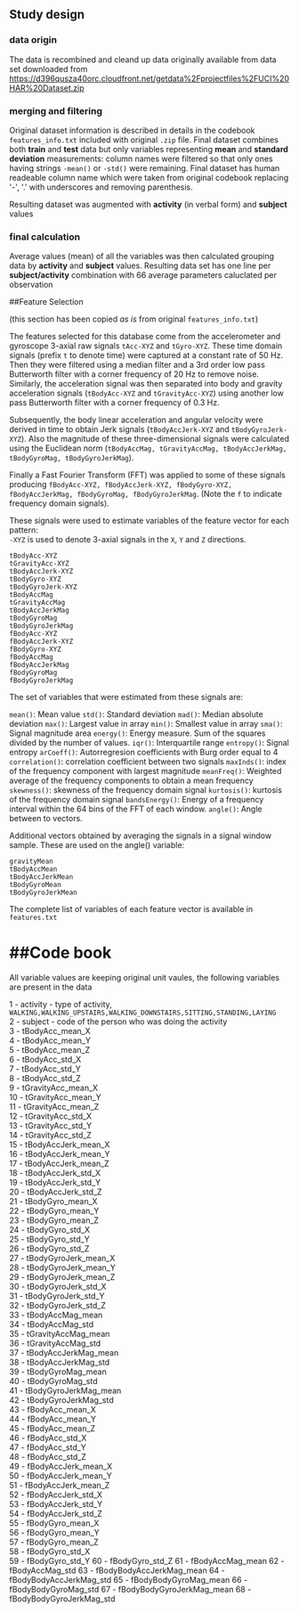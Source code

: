 ## Study design

### data origin
The data is recombined and cleand up data originally available from data set downloaded from
https://d396qusza40orc.cloudfront.net/getdata%2Fprojectfiles%2FUCI%20HAR%20Dataset.zip

### merging and filtering
Original dataset information is described in details in the codebook `features_info.txt` included with original `.zip` file. Final dataset combines both **train** and **test** data but only variables representing **mean** and **standard deviation** measurements: column names were filtered so that only ones having strings `-mean()` or `-std()` were remaining. Final dataset has human readeable column name which were taken from original codebook replacing '-', '.' with underscores and removing parenthesis.

Resulting dataset was augmented with **activity** (in verbal form) and **subject** values

### final calculation
Average values (mean) of all the variables was then calculated grouping data by **activity** and **subject** values. 
Resulting data set has one line per **subject/activity** combination with 66 average parameters caluclated per observation

##Feature Selection 

(this section has been copied *as is* from original `features_info.txt`)

The features selected for this database come from the accelerometer and gyroscope 3-axial raw signals `tAcc-XYZ` and `tGyro-XYZ`. These time domain signals (prefix `t` to denote time) were captured at a constant rate of 50 Hz. Then they were filtered using a median filter and a 3rd order low pass Butterworth filter with a corner frequency of 20 Hz to remove noise. Similarly, the acceleration signal was then separated into body and gravity acceleration signals (`tBodyAcc-XYZ` and `tGravityAcc-XYZ`) using another low pass Butterworth filter with a corner frequency of 0.3 Hz. 

Subsequently, the body linear acceleration and angular velocity were derived in time to obtain Jerk signals (`tBodyAccJerk-XYZ` and `tBodyGyroJerk-XYZ`). Also the magnitude of these three-dimensional signals were calculated using the Euclidean norm (`tBodyAccMag, tGravityAccMag, tBodyAccJerkMag, tBodyGyroMag, tBodyGyroJerkMag`). 

Finally a Fast Fourier Transform (FFT) was applied to some of these signals producing `fBodyAcc-XYZ, fBodyAccJerk-XYZ, fBodyGyro-XYZ, fBodyAccJerkMag, fBodyGyroMag, fBodyGyroJerkMag`. (Note the `f` to indicate frequency domain signals). 

These signals were used to estimate variables of the feature vector for each pattern:  
`-XYZ` is used to denote 3-axial signals in the `X`, `Y` and `Z` directions.
```
tBodyAcc-XYZ
tGravityAcc-XYZ
tBodyAccJerk-XYZ
tBodyGyro-XYZ
tBodyGyroJerk-XYZ
tBodyAccMag
tGravityAccMag
tBodyAccJerkMag
tBodyGyroMag
tBodyGyroJerkMag
fBodyAcc-XYZ
fBodyAccJerk-XYZ
fBodyGyro-XYZ
fBodyAccMag
fBodyAccJerkMag
fBodyGyroMag
fBodyGyroJerkMag
```

The set of variables that were estimated from these signals are: 

`mean()`: Mean value
`std()`: Standard deviation
`mad()`: Median absolute deviation 
`max()`: Largest value in array
`min()`: Smallest value in array
`sma()`: Signal magnitude area
`energy()`: Energy measure. Sum of the squares divided by the number of values. 
`iqr()`: Interquartile range 
`entropy()`: Signal entropy
`arCoeff()`: Autorregresion coefficients with Burg order equal to 4
`correlation()`: correlation coefficient between two signals
`maxInds()`: index of the frequency component with largest magnitude
`meanFreq()`: Weighted average of the frequency components to obtain a mean frequency
`skewness()`: skewness of the frequency domain signal 
`kurtosis()`: kurtosis of the frequency domain signal 
`bandsEnergy()`: Energy of a frequency interval within the 64 bins of the FFT of each window.
`angle()`: Angle between to vectors.

Additional vectors obtained by averaging the signals in a signal window sample. These are used on the angle() variable:
```
gravityMean
tBodyAccMean
tBodyAccJerkMean
tBodyGyroMean
tBodyGyroJerkMean
```
The complete list of variables of each feature vector is available in `features.txt`


##Code book
===========
All variable values are keeping original unit vaules, the following variables are present in the data

 1 - activity - type of activity, `WALKING,WALKING_UPSTAIRS,WALKING_DOWNSTAIRS,SITTING,STANDING,LAYING`                 
 2 - subject - code of the person who was doing the activity                  
 3 - tBodyAcc_mean_X          
 4 - tBodyAcc_mean_Y          
 5 - tBodyAcc_mean_Z          
 6 - tBodyAcc_std_X           
 7 - tBodyAcc_std_Y           
 8 - tBodyAcc_std_Z           
 9 - tGravityAcc_mean_X       
10 - tGravityAcc_mean_Y       
11 - tGravityAcc_mean_Z       
12 - tGravityAcc_std_X        
13 - tGravityAcc_std_Y        
14 - tGravityAcc_std_Z        
15 - tBodyAccJerk_mean_X      
16 - tBodyAccJerk_mean_Y      
17 - tBodyAccJerk_mean_Z      
18 - tBodyAccJerk_std_X       
19 - tBodyAccJerk_std_Y       
20 - tBodyAccJerk_std_Z       
21 - tBodyGyro_mean_X         
22 - tBodyGyro_mean_Y         
23 - tBodyGyro_mean_Z         
24 - tBodyGyro_std_X          
25 - tBodyGyro_std_Y          
26 - tBodyGyro_std_Z          
27 - tBodyGyroJerk_mean_X     
28 - tBodyGyroJerk_mean_Y     
29 - tBodyGyroJerk_mean_Z     
30 - tBodyGyroJerk_std_X      
31 - tBodyGyroJerk_std_Y      
32 - tBodyGyroJerk_std_Z      
33 - tBodyAccMag_mean         
34 - tBodyAccMag_std          
35 - tGravityAccMag_mean      
36 - tGravityAccMag_std       
37 - tBodyAccJerkMag_mean     
38 - tBodyAccJerkMag_std      
39 - tBodyGyroMag_mean        
40 - tBodyGyroMag_std         
41 - tBodyGyroJerkMag_mean    
42 - tBodyGyroJerkMag_std     
43 - fBodyAcc_mean_X          
44 - fBodyAcc_mean_Y          
45 - fBodyAcc_mean_Z          
46 - fBodyAcc_std_X           
47 - fBodyAcc_std_Y           
48 - fBodyAcc_std_Z           
49 - fBodyAccJerk_mean_X      
50 - fBodyAccJerk_mean_Y      
51 - fBodyAccJerk_mean_Z      
52 - fBodyAccJerk_std_X       
53 - fBodyAccJerk_std_Y       
54 - fBodyAccJerk_std_Z       
55 - fBodyGyro_mean_X         
56 - fBodyGyro_mean_Y         
57 - fBodyGyro_mean_Z         
58 - fBodyGyro_std_X          
59 - fBodyGyro_std_Y
60 - fBodyGyro_std_Z
61 - fBodyAccMag_mean
62 - fBodyAccMag_std
63 - fBodyBodyAccJerkMag_mean
64 - fBodyBodyAccJerkMag_std
65 - fBodyBodyGyroMag_mean
66 - fBodyBodyGyroMag_std
67 - fBodyBodyGyroJerkMag_mean
68 - fBodyBodyGyroJerkMag_std
